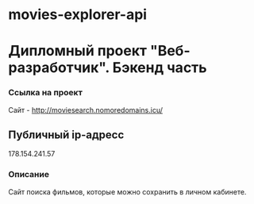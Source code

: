 # movies-explorer-api
# Дипломный проект "Веб-разработчик". Бэкенд часть 


### Ссылка на проект
Сайт - http://moviesearch.nomoredomains.icu/

## Публичный ip-адресс
178.154.241.57

### Описание
Сайт поиска фильмов, которые можно сохранить в личном кабинете.



